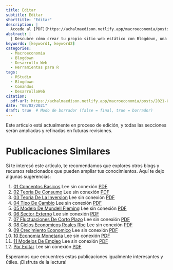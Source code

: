 ```yaml
---
title: Editar
subtitle: Editar
shorttitle: "Editar"
description: |
  Accede al [PDF](https://achalmaedison.netlify.app/macroeconomia/posts/2021-08-02-03-teoria-de-la-inversion/index.pdf) completo aquí.
abstract: |
  | Descubre cómo crear tu propio sitio web estático con Blogdown, una herramienta poderosa que combina R Markdown y Hugo. Aprende a usar comandos sencillos para personalizar, construir y alojar tu sitio web de manera fácil y rápida. ¡Comienza tu proyecto web hoy mismo!
keywords: [keyword1, keyword2]
categories:
  - Macroeconomia
  - Blogdown
  - Desarrollo Web
  - Herramientas para R
tags:
  - RStudio
  - Blogdown
  - Comandos
  - DesarrolloWeb
citation:
  pdf-url: https://achalmaedison.netlify.app/macroeconomia/posts/2021-08-02-03-teoria-de-la-inversion/index.pdf
date: "08/02/2021"
draft: true  # Modo de borrador (false = final, true = borrador)
---
```








Este artículo está actualmente en proceso de edición, y todas las secciones serán ampliadas y refinadas en futuras revisiones.


# Publicaciones Similares

Si te interesó este artículo, te recomendamos que explores otros blogs y recursos relacionados que pueden ampliar tus conocimientos. Aquí te dejo algunas sugerencias:


1. [01 Conceptos Basicos](https://achalmaedison.netlify.app/macroeconomia/posts/2021-07-19-01-conceptos-basicos) Lee sin conexión [PDF](https://achalmaedison.netlify.app/macroeconomia/posts/2021-07-19-01-conceptos-basicos/index.pdf)
2. [02 Teoria De Consumo](https://achalmaedison.netlify.app/macroeconomia/posts/2021-07-26-02-teoria-de-consumo) Lee sin conexión [PDF](https://achalmaedison.netlify.app/macroeconomia/posts/2021-07-26-02-teoria-de-consumo/index.pdf)
3. [03 Teoria De La Inversion](https://achalmaedison.netlify.app/macroeconomia/posts/2021-08-02-03-teoria-de-la-inversion) Lee sin conexión [PDF](https://achalmaedison.netlify.app/macroeconomia/posts/2021-08-02-03-teoria-de-la-inversion/index.pdf)
4. [04 Tipo De Cambio](https://achalmaedison.netlify.app/macroeconomia/posts/2021-08-09-04-tipo-de-cambio) Lee sin conexión [PDF](https://achalmaedison.netlify.app/macroeconomia/posts/2021-08-09-04-tipo-de-cambio/index.pdf)
5. [05 Modelo De Mundell Fleming](https://achalmaedison.netlify.app/macroeconomia/posts/2021-12-20-05-modelo-de-mundell-fleming) Lee sin conexión [PDF](https://achalmaedison.netlify.app/macroeconomia/posts/2021-12-20-05-modelo-de-mundell-fleming/index.pdf)
6. [06 Sector Externo](https://achalmaedison.netlify.app/macroeconomia/posts/2021-12-27-06-sector-externo) Lee sin conexión [PDF](https://achalmaedison.netlify.app/macroeconomia/posts/2021-12-27-06-sector-externo/index.pdf)
7. [07 Fluctuaciones De Corto Plazo](https://achalmaedison.netlify.app/macroeconomia/posts/2022-01-03-07-fluctuaciones-de-corto-plazo) Lee sin conexión [PDF](https://achalmaedison.netlify.app/macroeconomia/posts/2022-01-03-07-fluctuaciones-de-corto-plazo/index.pdf)
8. [08 Ciclos Economicos Reales Rbc](https://achalmaedison.netlify.app/macroeconomia/posts/2022-01-10-08-ciclos-economicos-reales-rbc) Lee sin conexión [PDF](https://achalmaedison.netlify.app/macroeconomia/posts/2022-01-10-08-ciclos-economicos-reales-rbc/index.pdf)
9. [09 Crecimiento Economico](https://achalmaedison.netlify.app/macroeconomia/posts/2022-01-17-09-crecimiento-economico) Lee sin conexión [PDF](https://achalmaedison.netlify.app/macroeconomia/posts/2022-01-17-09-crecimiento-economico/index.pdf)
10. [10 Economia Monetaria](https://achalmaedison.netlify.app/macroeconomia/posts/2022-01-24-10-economia-monetaria) Lee sin conexión [PDF](https://achalmaedison.netlify.app/macroeconomia/posts/2022-01-24-10-economia-monetaria/index.pdf)
11. [11 Modelos De Empleo](https://achalmaedison.netlify.app/macroeconomia/posts/2022-01-31-11-modelos-de-empleo) Lee sin conexión [PDF](https://achalmaedison.netlify.app/macroeconomia/posts/2022-01-31-11-modelos-de-empleo/index.pdf)
12. [Por Editar](https://achalmaedison.netlify.app/macroeconomia/posts/2024-03-31-por-editar) Lee sin conexión [PDF](https://achalmaedison.netlify.app/macroeconomia/posts/2024-03-31-por-editar/index.pdf)


Esperamos que encuentres estas publicaciones igualmente interesantes y útiles. ¡Disfruta de la lectura!


